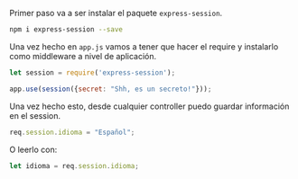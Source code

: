 Primer paso va a ser instalar el paquete ```express-session```.

```bash
npm i express-session --save
```

Una vez hecho en ```app.js``` vamos a tener que hacer el require y instalarlo como middleware a nivel de aplicación.

```js
let session = require('express-session');

app.use(session({secret: "Shh, es un secreto!"}));
```

Una vez hecho esto, desde cualquier controller puedo guardar información en el session.

```js
req.session.idioma = "Español";
```

O leerlo con:

```js
let idioma = req.session.idioma;
```